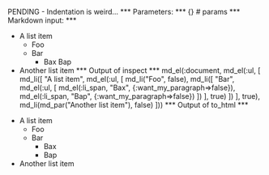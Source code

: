 PENDING - Indentation is weird...
*** Parameters: ***
{} # params 
*** Markdown input: ***
*   A list item
    * Foo
    * Bar
      * Bax
    Bap
*   Another list item
*** Output of inspect ***
md_el(:document, md_el(:ul, [
	md_li([
	"A list item",
	md_el(:ul, [
	md_li("Foo", false),
	md_li([
	"Bar",
	md_el(:ul, [
	md_el(:li_span, "Bax", {:want_my_paragraph=>false}),
	md_el(:li_span, "Bap", {:want_my_paragraph=>false})
])
], true)
])
], true),
	md_li(md_par("Another list item"), false)
]))
*** Output of to_html ***
<ul>
<li>A list item

<ul>
<li>Foo</li>

<li>Bar

<ul>
<li>Bax</li>

<li>Bap</li>
</ul>
</li>
</ul>
</li>

<li>Another list item</li>
</ul>
